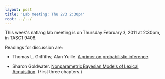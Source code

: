 ```yaml
---
layout: post
title: 'Lab meeting: Thu 2/3 2:30pm'
root: ../../
---
```



This week's natlang lab meeting is on Thursday February 3, 2011 at 2:30pm, in TASC1 9408.






Readings for discussion are:



        
* Thomas L. Griffiths; Alan Yuille. [A primer on probabilistic inference](http://cocosci.berkeley.edu/tom/papers/tutorial.pdf).

        
* Sharon Goldwater. [Nonparametric Bayesian Models of Lexical Acquisition](http://homepages.inf.ed.ac.uk/sgwater/papers/thesis_1spc.pdf). (First three chapters.)



